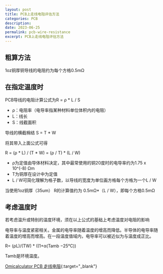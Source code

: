 ```yaml
---
layout: post
title: PCB上走线电阻评估方法
categories: PCB
description: 
date: 2023-06-25
permalink: pcb-wire-resistance
excerpt: PCB上走线电阻评估方法
---
```


## 粗算方法

1oz铜厚铜导线的电阻约为每个方格0.5mΩ

## 在指定温度时

PCB导线的电阻计算公式为R = ρ \* L / S

* ρ：电阻率（电导率指某种材料单位体积内的电阻）
* L：线长
* S：线截面积

导线的横截棉结 S = T \* W

将其带入上面公式可得

R = (ρ \* L) / (T \* W) = (ρ / T) \* (L / W)

* ρ为定值由导体材料决定，其中最常使用的铜20度时的电导率约为1.75 x 10^(-8) Ωm
* T为铜厚在设计中为定值
* L / W可简化理解为格子数，以导线的宽度为单位画方格每个方格为一个L / W

当使用1oz铜厚（35um） R的计算值约为 0.5mΩ*（L / W），即每个方格0.5mΩ

## 考虑温度时

若考虑温升或特别的温度环境，须在以上公式的基础上考虑温度对电阻的影响

电导率与温度紧密相关。金属的电导率随着温度的增高而降低。半导体的电导率随着温度的增高而增高。在一段温度值域内，电导率可以被近似为与温度成正比。


R= (ρL)/(TW) \* ((1+α(Tamb −25°C))

Tamb是环境温度。

[Omicalculator PCB 走线电阻](https://www.omnicalculator.com/other/pcb-trace-resistance){:target="_blank"}